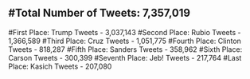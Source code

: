 #Total Number of Tweets: 7,357,019 
---
#First Place: Trump Tweets - 3,037,143
#Second Place: Rubio Tweets - 1,366,589
#Third Place: Cruz Tweets - 1,051,775
#Fourth Place: Clinton Tweets - 818,287
#Fifth Place: Sanders Tweets - 358,962
#Sixth Place: Carson Tweets - 300,399
#Seventh Place: Jeb! Tweets - 217,764
#Last Place: Kasich Tweets - 207,080
